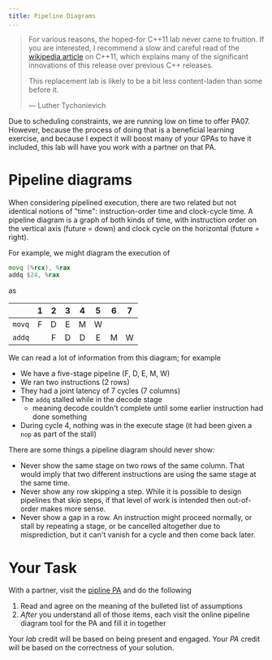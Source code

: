 ```yaml
---
title: Pipeline Diagrams
...
```


> For various reasons, the hoped-for C++11 lab never came to fruition. If you are interested, I recommend a slow and careful read of the [wikipedia article](https://en.wikipedia.org/wiki/C++11) on C++11, which explains many of the significant innovations of this release over previous C++ releases.
>
> This replacement lab is likely to be a bit less content-laden than some before it.
>
> — Luther Tychonievich

Due to scheduling constraints, we are running low on time to offer PA07. However, because the process of doing that is a beneficial learning exercise, and because I expect it will boost many of your GPAs to have it included, this lab will have you work with a partner on that PA.

# Pipeline diagrams

When considering pipelined execution, there are two related but not identical notions of "time":
instruction-order time and clock-cycle time.
A pipeline diagram is a graph of both kinds of time,
with instruction order on the vertical axis (future = down)
and clock cycle on the horizontal (future = right).

For example, we might diagram the execution of

```asm
movq (%rcx), %rax
addq $24, %rax
```

as

|      | 1 | 2 | 3 | 4 | 5 | 6 | 7 |
|:-----|:-:|:-:|:-:|:-:|:-:|:-:|:-:|
|`movq`| F | D | E | M | W |   |   |
|`addq`|   | F | D | D | E | M | W |

We can read a lot of information from this diagram; for example

- We have a five-stage pipeline (F, D, E, M, W)
- We ran two instructions (2 rows)
- They had a joint latency of 7 cycles (7 columns)
- The `addq` stalled while in the decode stage
    - meaning decode couldn't complete until some earlier instruction had done something
- During cycle 4, nothing was in the execute stage (it had been given a `nop` as part of the stall)

There are some things a pipeline diagram should never show:

- Never show the same stage on two rows of the same column.
    That would imply that two different instructions are using the same stage at the same time.
- Never show any row skipping a step.
    While it is possible to design pipelines that skip steps, if that level of work is intended then out-of-order makes more sense.
- Never show a gap in a row.
    An instruction might proceed normally, or stall by repeating a stage, or be cancelled altogether due to misprediction, but it can't vanish for a cycle and then come back later.

# Your Task

With a partner, visit the [pipline PA](pa08-pipeline.html) and do the following

1. Read and agree on the meaning of the bulleted list of assumptions
2. *After* you understand all of those items, each visit the online pipeline diagram tool for the PA and fill it in together

Your *lab* credit will be based on being present and engaged.
Your *PA* credit will be based on the correctness of your solution.
